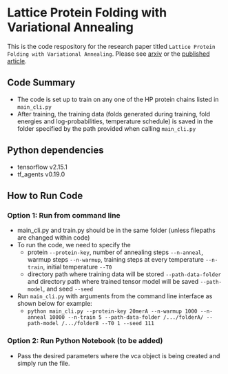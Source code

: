 # Lattice Protein Folding with Variational Annealing

This is the code respository for the research paper titled `Lattice Protein Folding with Variational Annealing`. Please see [arxiv](https://arxiv.org/abs/2502.20632) or the [published article](https://iopscience.iop.org/article/10.1088/2632-2153/adf376).

## Code Summary
- The code is set up to train on any one of the HP protein chains listed in `main_cli.py`
- After training, the training data (folds generated during training, fold energies and log-probabilities, temperature schedule) is saved in the folder specified by the path provided when calling `main_cli.py`


## Python dependencies
- tensorflow v2.15.1
- tf_agents v0.19.0

## How to Run Code
### Option 1: Run from command line
- main_cli.py and train.py should be in the same folder (unless filepaths are changed within code)
- To run the code, we need to specify the
  - protein `--protein-key`, number of annealing steps `--n-anneal`, warmup steps `--n-warmup`, training steps at every temperature `--n-train`, initial temperature `--T0`
  - directory path where training data will be stored `--path-data-folder` and directory path where trained tensor model will be saved `--path-model`, and seed `--seed`
- Run `main_cli.py` with arguments from the command line interface as shown below for example:
  - `python main_cli.py --protein-key 20merA --n-warmup 1000 --n-anneal 10000 --n-train 5 --path-data-folder /.../folderA/ --path-model /.../folderB --T0 1 --seed 111`

### Option 2: Run Python Notebook (to be added)
- Pass the desired parameters where the vca object is being created and simply run the file.
